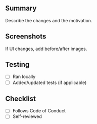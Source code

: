 ## Summary

Describe the changes and the motivation.

## Screenshots

If UI changes, add before/after images.

## Testing
- [ ] Ran locally
- [ ] Added/updated tests (if applicable)

## Checklist
- [ ] Follows Code of Conduct
- [ ] Self-reviewed
